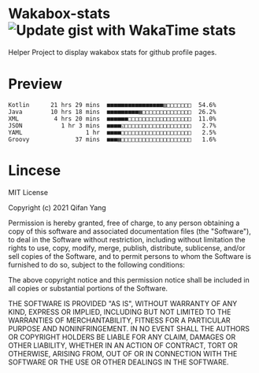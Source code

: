  # Wakabox-stats ![Update gist with WakaTime stats](https://github.com/underwindfall/wakabox-stats/workflows/Update%20gist%20with%20WakaTime%20stats/badge.svg)

  Helper Project to display wakabox stats for github profile pages. 
 # Preview 
  
  ```  
 Kotlin      21 hrs 29 mins  ■■■■■■■■■■■■■■■■▥□□□□□□□  54.6%
Java        10 hrs 18 mins  ■■■■■■■■■▦□□□□□□□□□□□□□□  26.2%
XML          4 hrs 20 mins  ■■■■■■□□□□□□□□□□□□□□□□□□  11.0%
JSON           1 hr 3 mins  ■■■■◱□□□□□□□□□□□□□□□□□□□   2.7%
YAML                  1 hr  ■■■■□□□□□□□□□□□□□□□□□□□□   2.5%
Groovy             37 mins  ■■■▦□□□□□□□□□□□□□□□□□□□□   1.6% 
 ``` 
  
 
 # Lincese 

  MIT License

  Copyright (c) 2021 Qifan Yang
  
  Permission is hereby granted, free of charge, to any person obtaining a copy
  of this software and associated documentation files (the "Software"), to deal
  in the Software without restriction, including without limitation the rights
  to use, copy, modify, merge, publish, distribute, sublicense, and/or sell
  copies of the Software, and to permit persons to whom the Software is
  furnished to do so, subject to the following conditions:
  
  The above copyright notice and this permission notice shall be included in all
  copies or substantial portions of the Software.
  
  THE SOFTWARE IS PROVIDED "AS IS", WITHOUT WARRANTY OF ANY KIND, EXPRESS OR
  IMPLIED, INCLUDING BUT NOT LIMITED TO THE WARRANTIES OF MERCHANTABILITY,
  FITNESS FOR A PARTICULAR PURPOSE AND NONINFRINGEMENT. IN NO EVENT SHALL THE
  AUTHORS OR COPYRIGHT HOLDERS BE LIABLE FOR ANY CLAIM, DAMAGES OR OTHER
  LIABILITY, WHETHER IN AN ACTION OF CONTRACT, TORT OR OTHERWISE, ARISING FROM,
  OUT OF OR IN CONNECTION WITH THE SOFTWARE OR THE USE OR OTHER DEALINGS IN THE
  SOFTWARE.
